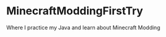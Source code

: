 MinecraftModdingFirstTry
========================

Where I practice my Java and learn about Minecraft Modding
